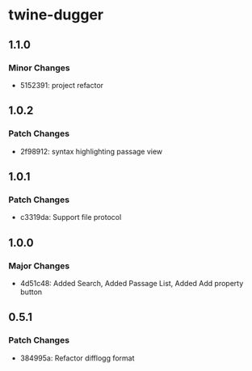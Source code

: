 # twine-dugger

## 1.1.0

### Minor Changes

- 5152391: project refactor

## 1.0.2

### Patch Changes

- 2f98912: syntax highlighting passage view

## 1.0.1

### Patch Changes

- c3319da: Support file protocol

## 1.0.0

### Major Changes

- 4d51c48: Added Search, Added Passage List, Added Add property button

## 0.5.1

### Patch Changes

- 384995a: Refactor difflogg format
